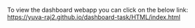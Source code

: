To view the dashboard webapp you can click on the below link:
https://yuva-raj2.github.io/dashboard-task/HTML/index.html
